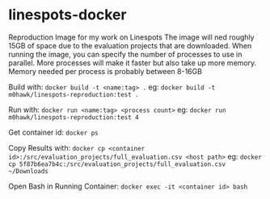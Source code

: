 # linespots-docker
Reproduction Image for my work on Linespots
The image will ned roughly 15GB of space due to the evaluation projects that are downloaded.
When running the image, you can specify the number of processes to use in parallel.
More processes will make it faster but also take up more memory.
Memory needed per process is probably between 8-16GB


Build with: `docker build -t <name:tag> .`
    eg: `docker build -t m0hawk/linespots-reproduction:test .`

Run with: `docker run <name:tag> <process count>`
    eg: `docker run m0hawk/linespots-reproduction:test 4`

Get container id: `docker ps`

Copy Results with: `docker cp <container id>:/src/evaluation_projects/full_evaluation.csv <host path>`
    eg: `docker cp 5f87b6ea7b4c:/src/evaluation_projects/full_evaluation.csv ~/Downloads`

Open Bash in Running Container: `docker exec -it <container id> bash`